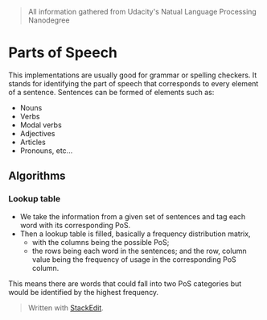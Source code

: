 > All information gathered from Udacity's Natual Language Processing Nanodegree

# Parts of Speech

This implementations are usually good for grammar or spelling checkers. It stands for identifying the part of speech that corresponds to every element of a sentence. 
Sentences can be formed of elements such as: 
- Nouns
- Verbs
- Modal verbs
- Adjectives
- Articles
- Pronouns, etc...

## Algorithms

### Lookup table

- We take the information from a given set of sentences and tag each word with its corresponding PoS. 
- Then a lookup table is filled, basically a frequency distribution matrix,
	-  with the columns being the possible PoS;
	-  the rows being each word in the sentences; and the row, column value being the frequency of usage in the corresponding PoS column. 

This means there are words that could fall into two PoS categories but would be identified by the highest frequency.


> Written with [StackEdit](https://stackedit.io/).
<!--stackedit_data:
eyJoaXN0b3J5IjpbNzUzNjMwODUyXX0=
-->
